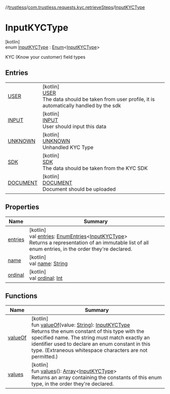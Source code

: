//[trustless](../../../index.md)/[com.trustless.requests.kyc.retrieveSteps](../index.md)/[InputKYCType](index.md)

# InputKYCType

[kotlin]\
enum [InputKYCType](index.md) : [Enum](https://kotlinlang.org/api/latest/jvm/stdlib/kotlin/-enum/index.html)&lt;[InputKYCType](index.md)&gt; 

KYC (Know your customer) field types

## Entries

| | |
|---|---|
| [USER](-u-s-e-r/index.md) | [kotlin]<br>[USER](-u-s-e-r/index.md)<br>The data should be taken from user profile, it is automatically handled by the sdk |
| [INPUT](-i-n-p-u-t/index.md) | [kotlin]<br>[INPUT](-i-n-p-u-t/index.md)<br>User should input this data |
| [UNKNOWN](-u-n-k-n-o-w-n/index.md) | [kotlin]<br>[UNKNOWN](-u-n-k-n-o-w-n/index.md)<br>Unhandled KYC Type |
| [SDK](-s-d-k/index.md) | [kotlin]<br>[SDK](-s-d-k/index.md)<br>The data should be taken from the KYC SDK |
| [DOCUMENT](-d-o-c-u-m-e-n-t/index.md) | [kotlin]<br>[DOCUMENT](-d-o-c-u-m-e-n-t/index.md)<br>Document should be uploaded |

## Properties

| Name | Summary |
|---|---|
| [entries](entries.md) | [kotlin]<br>val [entries](entries.md): [EnumEntries](https://kotlinlang.org/api/latest/jvm/stdlib/kotlin.enums/-enum-entries/index.html)&lt;[InputKYCType](index.md)&gt;<br>Returns a representation of an immutable list of all enum entries, in the order they're declared. |
| [name](-d-o-c-u-m-e-n-t/index.md#-372974862%2FProperties%2F-1818097539) | [kotlin]<br>val [name](-d-o-c-u-m-e-n-t/index.md#-372974862%2FProperties%2F-1818097539): [String](https://kotlinlang.org/api/latest/jvm/stdlib/kotlin/-string/index.html) |
| [ordinal](-d-o-c-u-m-e-n-t/index.md#-739389684%2FProperties%2F-1818097539) | [kotlin]<br>val [ordinal](-d-o-c-u-m-e-n-t/index.md#-739389684%2FProperties%2F-1818097539): [Int](https://kotlinlang.org/api/latest/jvm/stdlib/kotlin/-int/index.html) |

## Functions

| Name | Summary |
|---|---|
| [valueOf](value-of.md) | [kotlin]<br>fun [valueOf](value-of.md)(value: [String](https://kotlinlang.org/api/latest/jvm/stdlib/kotlin/-string/index.html)): [InputKYCType](index.md)<br>Returns the enum constant of this type with the specified name. The string must match exactly an identifier used to declare an enum constant in this type. (Extraneous whitespace characters are not permitted.) |
| [values](values.md) | [kotlin]<br>fun [values](values.md)(): [Array](https://kotlinlang.org/api/latest/jvm/stdlib/kotlin/-array/index.html)&lt;[InputKYCType](index.md)&gt;<br>Returns an array containing the constants of this enum type, in the order they're declared. |
